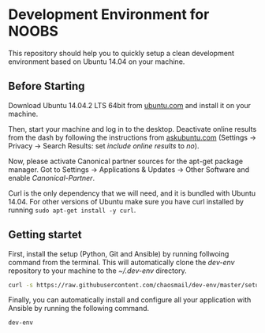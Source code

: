 # Development Environment for NOOBS

This repository should help you to quickly setup a clean development environment based on Ubuntu 14.04 on your machine.

## Before Starting

Download Ubuntu 14.04.2 LTS 64bit from [ubuntu.com](http://www.ubuntu.com/download/desktop) and install it on your machine.

Then, start your machine and log in to the desktop. Deactivate online results from the dash by following the instructions from [askubuntu.com](http://askubuntu.com/questions/192269/how-can-i-remove-amazon-search-results-from-the-dash-or-disable-the-feature) (Settings -> Privacy -> Search Results: set *include online results* to *no*).

Now, please activate Canonical partner sources for the apt-get package manager. Got to Settings -> Applications & Updates -> Other Software and enable *Canonical-Partner*.

Curl is the only dependency that we will need, and it is bundled with Ubuntu 14.04. For other versions of Ubuntu make sure you have curl installed by running ```sudo apt-get install -y curl```.

## Getting startet

First, install the setup (Python, Git and Ansible) by running follwoing command from the terminal. This will automatically clone the *dev-env* repository to your machine to the *~/.dev-env* directory.

```bash
curl -s https://raw.githubusercontent.com/chaosmail/dev-env/master/setup.sh | bash /dev/stdin
```

Finally, you can automatically install and configure all your application with Ansible by running the following command.

```bash
dev-env
```